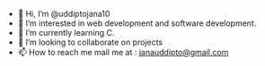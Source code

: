 - 👋 Hi, I’m @uddiptojana10
- 👀 I’m interested in web development and software development.
- 🌱 I’m currently learning C.
- 💞️ I’m looking to collaborate on projects
- 📫 How to reach me mail me at : janauddipto@gmail.com

<!---
uddiptojana10/uddiptojana10 is a ✨ special ✨ repository because its `README.md` (this file) appears on your GitHub profile.
You can click the Preview link to take a look at your changes.
--->
